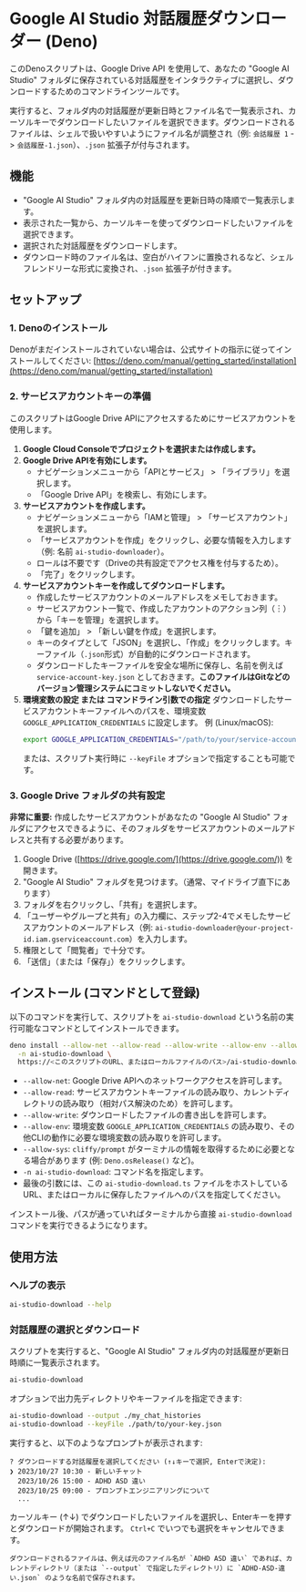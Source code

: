 # Google AI Studio 対話履歴ダウンローダー (Deno)

このDenoスクリプトは、Google Drive API を使用して、あなたの "Google AI Studio" フォルダに保存されている対話履歴をインタラクティブに選択し、ダウンロードするためのコマンドラインツールです。

実行すると、フォルダ内の対話履歴が更新日時とファイル名で一覧表示され、カーソルキーでダウンロードしたいファイルを選択できます。ダウンロードされるファイルは、シェルで扱いやすいようにファイル名が調整され（例: `会話履歴 1` -> `会話履歴-1.json`）、`.json` 拡張子が付与されます。

## 機能

-   "Google AI Studio" フォルダ内の対話履歴を更新日時の降順で一覧表示します。
-   表示された一覧から、カーソルキーを使ってダウンロードしたいファイルを選択できます。
-   選択された対話履歴をダウンロードします。
-   ダウンロード時のファイル名は、空白がハイフンに置換されるなど、シェルフレンドリーな形式に変換され、`.json` 拡張子が付きます。

## セットアップ

### 1. Denoのインストール

Denoがまだインストールされていない場合は、公式サイトの指示に従ってインストールしてください:
[https://deno.com/manual/getting_started/installation](https://deno.com/manual/getting_started/installation)

### 2. サービスアカウントキーの準備

このスクリプトはGoogle Drive APIにアクセスするためにサービスアカウントを使用します。

1.  **Google Cloud Consoleでプロジェクトを選択または作成します。**
2.  **Google Drive APIを有効にします。**
    -   ナビゲーションメニューから「APIとサービス」 > 「ライブラリ」を選択します。
    -   「Google Drive API」を検索し、有効にします。
3.  **サービスアカウントを作成します。**
    -   ナビゲーションメニューから「IAMと管理」 > 「サービスアカウント」を選択します。
    -   「サービスアカウントを作成」をクリックし、必要な情報を入力します（例: 名前 `ai-studio-downloader`）。
    -   ロールは不要です（Driveの共有設定でアクセス権を付与するため）。
    -   「完了」をクリックします。
4.  **サービスアカウントキーを作成してダウンロードします。**
    -   作成したサービスアカウントのメールアドレスをメモしておきます。
    -   サービスアカウント一覧で、作成したアカウントのアクション列（︙）から「キーを管理」を選択します。
    -   「鍵を追加」 > 「新しい鍵を作成」を選択します。
    -   キーのタイプとして「JSON」を選択し、「作成」をクリックします。キーファイル（`.json`形式）が自動的にダウンロードされます。
    -   ダウンロードしたキーファイルを安全な場所に保存し、名前を例えば `service-account-key.json` としておきます。**このファイルはGitなどのバージョン管理システムにコミットしないでください。**
5.  **環境変数の設定 または コマンドライン引数での指定**
    ダウンロードしたサービスアカウントキーファイルへのパスを、環境変数 `GOOGLE_APPLICATION_CREDENTIALS` に設定します。
    例 (Linux/macOS):
    ```bash
    export GOOGLE_APPLICATION_CREDENTIALS="/path/to/your/service-account-key.json"
    ```
    または、スクリプト実行時に `--keyFile` オプションで指定することも可能です。

### 3. Google Drive フォルダの共有設定

**非常に重要:** 作成したサービスアカウントがあなたの "Google AI Studio" フォルダにアクセスできるように、そのフォルダをサービスアカウントのメールアドレスと共有する必要があります。

1.  Google Drive ([https://drive.google.com/](https://drive.google.com/)) を開きます。
2.  "Google AI Studio" フォルダを見つけます。（通常、マイドライブ直下にあります）
3.  フォルダを右クリックし、「共有」を選択します。
4.  「ユーザーやグループと共有」の入力欄に、ステップ2-4でメモしたサービスアカウントのメールアドレス（例: `ai-studio-downloader@your-project-id.iam.gserviceaccount.com`）を入力します。
5.  権限として「閲覧者」で十分です。
6.  「送信」（または「保存」）をクリックします。

## インストール (コマンドとして登録)

以下のコマンドを実行して、スクリプトを `ai-studio-download` という名前の実行可能なコマンドとしてインストールできます。

```bash
deno install --allow-net --allow-read --allow-write --allow-env --allow-sys \
  -n ai-studio-download \
  https://<このスクリプトのURL、またはローカルファイルのパス>/ai-studio-download.ts
```

-   `--allow-net`: Google Drive APIへのネットワークアクセスを許可します。
-   `--allow-read`: サービスアカウントキーファイルの読み取り、カレントディレクトリの読み取り（相対パス解決のため）を許可します。
-   `--allow-write`: ダウンロードしたファイルの書き出しを許可します。
-   `--allow-env`: 環境変数 `GOOGLE_APPLICATION_CREDENTIALS` の読み取り、その他CLIの動作に必要な環境変数の読み取りを許可します。
-   `--allow-sys`: `cliffy/prompt` がターミナルの情報を取得するために必要となる場合があります (例: `Deno.osRelease()` など)。
-   `-n ai-studio-download`: コマンド名を指定します。
-   最後の引数には、この `ai-studio-download.ts` ファイルをホストしているURL、またはローカルに保存したファイルへのパスを指定してください。

インストール後、パスが通っていればターミナルから直接 `ai-studio-download` コマンドを実行できるようになります。

## 使用方法

### ヘルプの表示

```bash
ai-studio-download --help
```

### 対話履歴の選択とダウンロード

スクリプトを実行すると、"Google AI Studio" フォルダ内の対話履歴が更新日時順に一覧表示されます。

```bash
ai-studio-download
```

オプションで出力先ディレクトリやキーファイルを指定できます:
```bash
ai-studio-download --output ./my_chat_histories
ai-studio-download --keyFile ./path/to/your-key.json
```

実行すると、以下のようなプロンプトが表示されます:

```
? ダウンロードする対話履歴を選択してください (↑↓キーで選択, Enterで決定):
❯ 2023/10/27 10:30 - 新しいチャット
  2023/10/26 15:00 - ADHD ASD 違い
  2023/10/25 09:00 - プロンプトエンジニアリングについて
  ...
```

カーソルキー (↑↓) でダウンロードしたいファイルを選択し、Enterキーを押すとダウンロードが開始されます。
`Ctrl+C` でいつでも選択をキャンセルできます。

    ダウンロードされるファイルは、例えば元のファイル名が `ADHD ASD 違い` であれば、カレントディレクトリ（または `--output` で指定したディレクトリ）に `ADHD-ASD-違い.json` のような名前で保存されます。